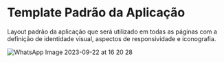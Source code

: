 # Template Padrão da Aplicação



Layout padrão da aplicação que será utilizado em todas as páginas com a definição de identidade visual, aspectos de responsividade e iconografia.


![WhatsApp Image 2023-09-22 at 16 20 28](https://github.com/ICEI-PUC-Minas-PMV-ADS/pmv-ads-2023-2-e3-proj-mov-t4-2023-e3-projmovt4-time2-myclosetweb-atualizado/assets/112135152/413357eb-00bf-4922-82fc-cab0421b6e28)


